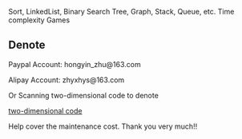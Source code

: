 Sort, LinkedList, Binary Search Tree, Graph, Stack, Queue, etc.
Time complexity
Games

<h2>Denote</h2>
<p>Paypal Account: hongyin_zhu@163.com</p>
<p>Alipay Account: zhyxhys@163.com</p>
<p>Or Scanning two-dimensional code to denote</p><a href="http://localhost:8080/tagger4binary_relations/alipay.html" target="_blank">two-dimensional code</a>
<p>Help cover the maintenance cost. Thank you very much!!</p>
